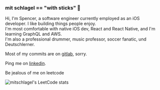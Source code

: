 ### mit schlagel == "with sticks" 🥁

<p>
Hi, I'm Spencer, a software engineer currently employed as an iOS developer. I like building things people enjoy.<br />
I'm most comfortable with native iOS dev, React and React Native, and I'm learning GraphQL and AWS.<br />
I'm also a professional drummer, music professor, soccer fanatic, und Deutschlerner. 
</p>


Most of my commits are on [gitlab](https://www.gitlab.com), sorry.

Ping me on [linkedin](https://www.linkedin.com/in/spencer-jones-omaha/).

Be jealous of me on leetcode

![mitschlagel's LeetCode stats](https://leetcode-stats-six.vercel.app/?username=mitschlagel&theme=dark)
